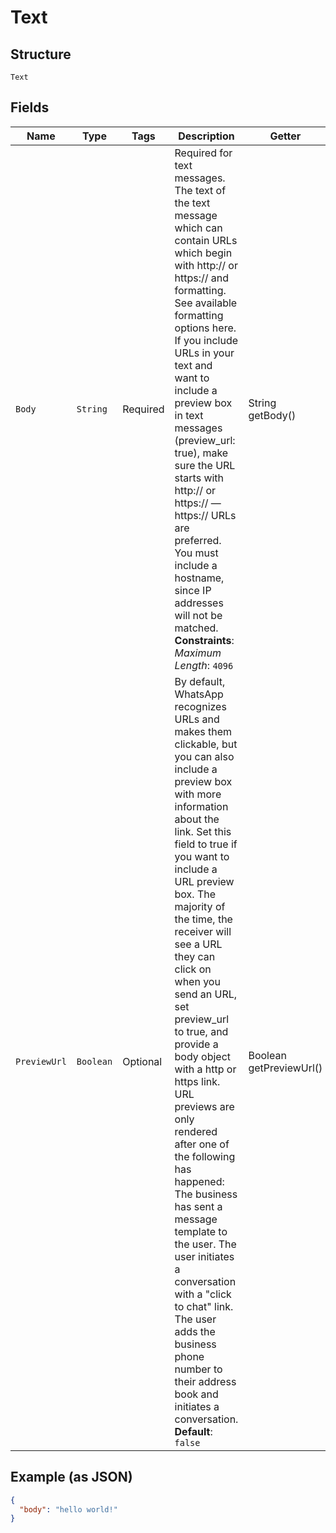 
# Text

## Structure

`Text`

## Fields

| Name | Type | Tags | Description | Getter | Setter |
|  --- | --- | --- | --- | --- | --- |
| `Body` | `String` | Required | Required for text messages. The text of the text message which can contain URLs which begin with http:// or https:// and formatting. See available formatting options here. If you include URLs in your text and want to include a preview box in text messages (preview_url: true), make sure the URL starts with http:// or https:// —https:// URLs are preferred. You must include a hostname, since IP addresses will not be matched.<br>**Constraints**: *Maximum Length*: `4096` | String getBody() | setBody(String body) |
| `PreviewUrl` | `Boolean` | Optional | By default, WhatsApp recognizes URLs and makes them clickable, but you can also include a preview box with more information about the link. Set this field to true if you want to include a URL preview box. The majority of the time, the receiver will see a URL they can click on when you send an URL, set preview_url to true, and provide a body object with a http or https link. URL previews are only rendered after one of the following has happened: The business has sent a message template to the user. The user initiates a conversation with a "click to chat" link. The user adds the business phone number to their address book and initiates a conversation.<br>**Default**: `false` | Boolean getPreviewUrl() | setPreviewUrl(Boolean previewUrl) |

## Example (as JSON)

```json
{
  "body": "hello world!"
}
```

